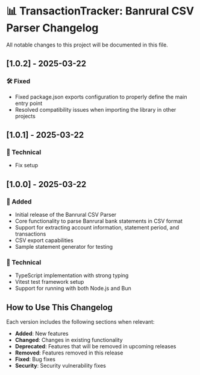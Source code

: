 # 📊 TransactionTracker: Banrural CSV Parser Changelog

All notable changes to this project will be documented in this file.

## [1.0.2] - 2025-03-22

### 🛠️ Fixed

- Fixed package.json exports configuration to properly define the main entry point
- Resolved compatibility issues when importing the library in other projects

## [1.0.1] - 2025-03-22

### 🔧 Technical

- Fix setup

## [1.0.0] - 2025-03-22

### 🚀 Added

- Initial release of the Banrural CSV Parser
- Core functionality to parse Banrural bank statements in CSV format
- Support for extracting account information, statement period, and transactions
- CSV export capabilities
- Sample statement generator for testing

### 🔧 Technical

- TypeScript implementation with strong typing
- Vitest test framework setup
- Support for running with both Node.js and Bun

## How to Use This Changelog

Each version includes the following sections when relevant:

- **Added**: New features
- **Changed**: Changes in existing functionality
- **Deprecated**: Features that will be removed in upcoming releases
- **Removed**: Features removed in this release
- **Fixed**: Bug fixes
- **Security**: Security vulnerability fixes
